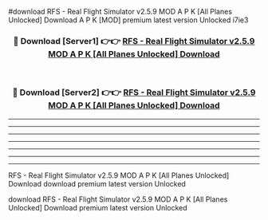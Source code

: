 #download RFS - Real Flight Simulator v2.5.9 MOD A P K [All Planes Unlocked] Download A P K [MOD] premium latest version Unlocked i7ie3 



<div align="center">
<h3>🔴 Download [Server1] 👉👉 <a href="https://apkdownload-94cd0.web.app/">RFS - Real Flight Simulator v2.5.9 MOD A P K [All Planes Unlocked] Download</a></h3><br>

<h3>🔴 Download [Server2] 👉👉 <a href="https://apkdownload-94cd0.web.app/">RFS - Real Flight Simulator v2.5.9 MOD A P K [All Planes Unlocked] Download</a></h3>
</div>





----------------------------------------------------------

----------------------------------------------------------

----------------------------------------------------------

----------------------------------------------------------

----------------------------------------------------------

----------------------------------------------------------

----------------------------------------------------------

RFS - Real Flight Simulator v2.5.9 MOD A P K [All Planes Unlocked] Download download premium latest version Unlocked

download RFS - Real Flight Simulator v2.5.9 MOD A P K [All Planes Unlocked] Download premium latest version Unlocked
